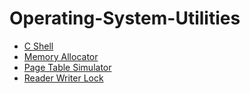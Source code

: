 # Operating-System-Utilities

* [C Shell](Operating-System-Utilities\C-Shell)
* [Memory Allocator](Operating-System-Utilities\MemoryAllocator)
* [Page Table Simulator](Operating-System-Utilities\PageTableSimulator)
* [Reader Writer Lock](Operating-System-Utilities\RwLock)
